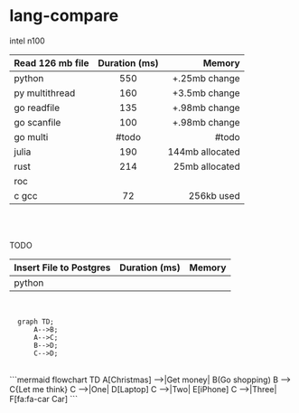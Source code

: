 # lang-compare

intel n100

| Read 126 mb file | Duration (ms) |          Memory |
| :--------------- | :-----------: | --------------: |
| python           |      550      |   +.25mb change |
| py multithread   |      160      |   +3.5mb change |
| go readfile      |      135      |   +.98mb change |
| go scanfile      |      100      |   +.98mb change |
| go multi         |     #todo     |           #todo |
| julia            |      190      | 144mb allocated |
| rust             |      214      |  25mb allocated |
| roc              |               |                 |
| c gcc            |      72       |      256kb used |

<br>
<br>

TODO

| Insert File to Postgres | Duration (ms) | Memory |
| :---------------------- | :-----------: | -----: |
| python                  |               |        |

<br>

```mermaid
  graph TD;
      A-->B;
      A-->C;
      B-->D;
      C-->D;
```

<br>
```mermaid
flowchart TD
A[Christmas] -->|Get money| B(Go shopping)
B --> C{Let me think}
C -->|One| D[Laptop]
C -->|Two| E[iPhone]
C -->|Three| F[fa:fa-car Car]
```
